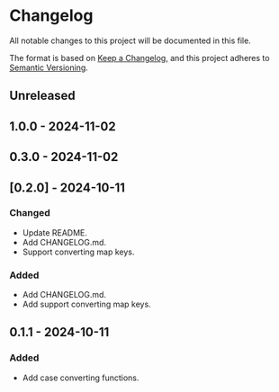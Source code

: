 # Changelog

All notable changes to this project will be documented in this file.

The format is based on [Keep a Changelog](https://keepachangelog.com/en/1.0.0/), and this project
adheres to [Semantic Versioning](https://semver.org/spec/v2.0.0.html).

## **Unreleased**

## **1.0.0** - 2024-11-02

## **0.3.0** - 2024-11-02

## [0.2.0] - 2024-10-11

### Changed
- Update README.
- Add CHANGELOG.md.
- Support converting map keys.

### Added

- Add CHANGELOG.md.
- Add support converting map keys.


## **0.1.1** - 2024-10-11

### Added

- Add case converting functions.
